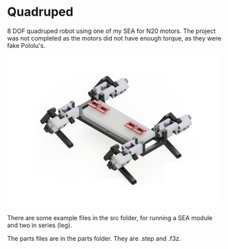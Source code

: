 # Quadruped

8 DOF quadruped robot using one of my SEA for N20 motors. The project was not completed as the motors did not have enough torque, as they were fake Pololu's.

<img src="/imgs/quadruped.png" width="500">

There are some example files in the src folder, for running a SEA module and two in series (leg).

The parts files are in the parts folder. They are .step and .f3z.